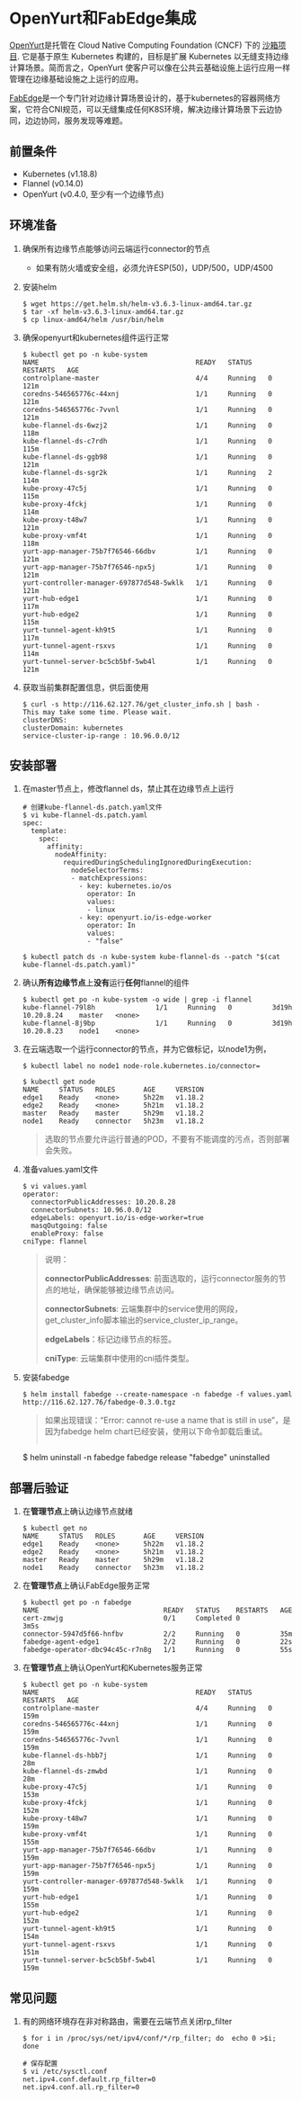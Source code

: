 # OpenYurt和FabEdge集成

[OpenYurt](https://openyurt.io/)是托管在 Cloud Native Computing Foundation (CNCF) 下的 [沙箱项目](https://www.cncf.io/sandbox-projects/). 它是基于原生 Kubernetes 构建的，目标是扩展 Kubernetes 以无缝支持边缘计算场景。简而言之，OpenYurt 使客户可以像在公共云基础设施上运行应用一样管理在边缘基础设施之上运行的应用。

[FabEdge](https://github.com/FabEdge/fabedge)是一个专门针对边缘计算场景设计的，基于kubernetes的容器网络方案，它符合CNI规范，可以无缝集成任何K8S环境，解决边缘计算场景下云边协同，边边协同，服务发现等难题。


## 前置条件

- Kubernetes (v1.18.8)
- Flannel (v0.14.0)
- OpenYurt (v0.4.0, 至少有一个边缘节点)

## 环境准备

1. 确保所有边缘节点能够访问云端运行connector的节点

   - 如果有防火墙或安全组，必须允许ESP(50)，UDP/500，UDP/4500

1. 安装helm

     ```shell
     $ wget https://get.helm.sh/helm-v3.6.3-linux-amd64.tar.gz
     $ tar -xf helm-v3.6.3-linux-amd64.tar.gz
     $ cp linux-amd64/helm /usr/bin/helm 
     ```
1. 确保openyurt和kubernetes组件运行正常
   ```shell
   $ kubectl get po -n kube-system
   NAME                                       READY   STATUS    RESTARTS   AGE
   controlplane-master                        4/4     Running   0          121m
   coredns-546565776c-44xnj                   1/1     Running   0          121m
   coredns-546565776c-7vvnl                   1/1     Running   0          121m
   kube-flannel-ds-6wzj2                      1/1     Running   0          118m
   kube-flannel-ds-c7rdh                      1/1     Running   0          115m
   kube-flannel-ds-ggb98                      1/1     Running   0          121m
   kube-flannel-ds-sgr2k                      1/1     Running   2          114m
   kube-proxy-47c5j                           1/1     Running   0          115m
   kube-proxy-4fckj                           1/1     Running   0          114m
   kube-proxy-t48w7                           1/1     Running   0          121m
   kube-proxy-vmf4t                           1/1     Running   0          118m
   yurt-app-manager-75b7f76546-66dbv          1/1     Running   0          121m
   yurt-app-manager-75b7f76546-npx5j          1/1     Running   0          121m
   yurt-controller-manager-697877d548-5wklk   1/1     Running   0          121m
   yurt-hub-edge1                             1/1     Running   0          117m
   yurt-hub-edge2                             1/1     Running   0          115m
   yurt-tunnel-agent-kh9t5                    1/1     Running   0          117m
   yurt-tunnel-agent-rsxvs                    1/1     Running   0          114m
   yurt-tunnel-server-bc5cb5bf-5wb4l          1/1     Running   0          121m        
   ```
   
1. 获取当前集群配置信息，供后面使用

     ```shell
     $ curl -s http://116.62.127.76/get_cluster_info.sh | bash -
     This may take some time. Please wait.
     clusterDNS: 
     clusterDomain: kubernetes
     service-cluster-ip-range : 10.96.0.0/12
     ```


## 安装部署
1. 在master节点上，修改flannel ds，禁止其在边缘节点上运行
   ```shell
   # 创建kube-flannel-ds.patch.yaml文件
   $ vi kube-flannel-ds.patch.yaml
   spec:
     template:
       spec:
         affinity:
           nodeAffinity:
             requiredDuringSchedulingIgnoredDuringExecution:
               nodeSelectorTerms:
               - matchExpressions:
                 - key: kubernetes.io/os
                   operator: In
                   values:
                   - linux
                 - key: openyurt.io/is-edge-worker
                   operator: In
                   values:
                   - "false"
                   
   $ kubectl patch ds -n kube-system kube-flannel-ds --patch "$(cat kube-flannel-ds.patch.yaml)"
   ```
   
1. 确认**所有边缘节点**上**没有**运行**任何**flannel的组件

   ```shell
   $ kubectl get po -n kube-system -o wide | grep -i flannel
   kube-flannel-79l8h               1/1     Running   0          3d19h   10.20.8.24    master   <none>       
   kube-flannel-8j9bp               1/1     Running   0          3d19h   10.20.8.23    node1    <none> 
   ```

1. 在云端选取一个运行connector的节点，并为它做标记，以node1为例，

   ```shell
   $ kubectl label no node1 node-role.kubernetes.io/connector=
   
   $ kubectl get node
   NAME     STATUS   ROLES       AGE     VERSION
   edge1    Ready    <none>      5h22m   v1.18.2
   edge2    Ready    <none>      5h21m   v1.18.2
   master   Ready    master      5h29m   v1.18.2
   node1    Ready    connector   5h23m   v1.18.2
   ```
   >选取的节点要允许运行普通的POD，不要有不能调度的污点，否则部署会失败。

2. 准备values.yaml文件

   ```shell
   $ vi values.yaml
   operator:
     connectorPublicAddresses: 10.20.8.28  
     connectorSubnets: 10.96.0.0/12  
     edgeLabels: openyurt.io/is-edge-worker=true
     masqOutgoing: false
     enableProxy: false
   cniType: flannel
   ```
   
   > 说明：
   >
   > **connectorPublicAddresses**: 前面选取的，运行connector服务的节点的地址，确保能够被边缘节点访问。
   >
   > **connectorSubnets**: 云端集群中的service使用的网段，get_cluster_info脚本输出的service_cluster_ip_range。
   >
   > **edgeLabels**：标记边缘节点的标签。
   >
   > **cniType**: 云端集群中使用的cni插件类型。
   
3. 安装fabedge 

   ```shell
   $ helm install fabedge --create-namespace -n fabedge -f values.yaml http://116.62.127.76/fabedge-0.3.0.tgz
   ```
      > 如果出现错误：“Error: cannot re-use a name that is still in use”，是因为fabedge helm chart已经安装，使用以下命令卸载后重试。
   >```shell
    $ helm uninstall -n fabedge fabedge
    release "fabedge" uninstalled

## 部署后验证

1. 在**管理节点**上确认边缘节点就绪

    ```shell
    $ kubectl get no
    NAME     STATUS   ROLES       AGE     VERSION
    edge1    Ready    <none>      5h22m   v1.18.2
    edge2    Ready    <none>      5h21m   v1.18.2
    master   Ready    master      5h29m   v1.18.2
    node1    Ready    connector   5h23m   v1.18.2
    ```

2. 在**管理节点**上确认FabEdge服务正常

    ```shell
    $ kubectl get po -n fabedge
    NAME                               READY   STATUS    RESTARTS   AGE
    cert-zmwjg                         0/1     Completed 0          3m5s
    connector-5947d5f66-hnfbv          2/2     Running   0          35m
    fabedge-agent-edge1                2/2     Running   0          22s
    fabedge-operator-dbc94c45c-r7n8g   1/1     Running   0          55s
    ```

3. 在**管理节点**上确认OpenYurt和Kubernetes服务正常
   
   ```shell
   $ kubectl get po -n kube-system
   NAME                                       READY   STATUS    RESTARTS   AGE
   controlplane-master                        4/4     Running   0          159m
   coredns-546565776c-44xnj                   1/1     Running   0          159m
   coredns-546565776c-7vvnl                   1/1     Running   0          159m
   kube-flannel-ds-hbb7j                      1/1     Running   0          28m
   kube-flannel-ds-zmwbd                      1/1     Running   0          28m
   kube-proxy-47c5j                           1/1     Running   0          153m
   kube-proxy-4fckj                           1/1     Running   0          152m
   kube-proxy-t48w7                           1/1     Running   0          159m
   kube-proxy-vmf4t                           1/1     Running   0          155m
   yurt-app-manager-75b7f76546-66dbv          1/1     Running   0          159m
   yurt-app-manager-75b7f76546-npx5j          1/1     Running   0          159m
   yurt-controller-manager-697877d548-5wklk   1/1     Running   0          159m
   yurt-hub-edge1                             1/1     Running   0          155m
   yurt-hub-edge2                             1/1     Running   0          152m
   yurt-tunnel-agent-kh9t5                    1/1     Running   0          154m
   yurt-tunnel-agent-rsxvs                    1/1     Running   0          151m
   yurt-tunnel-server-bc5cb5bf-5wb4l          1/1     Running   0          159m
   ```

## 常见问题

1. 有的网络环境存在非对称路由，需要在云端节点关闭rp_filter

    ```shell
    $ for i in /proc/sys/net/ipv4/conf/*/rp_filter; do  echo 0 >$i; done
    
    # 保存配置
    $ vi /etc/sysctl.conf
    net.ipv4.conf.default.rp_filter=0
    net.ipv4.conf.all.rp_filter=0
    ```

